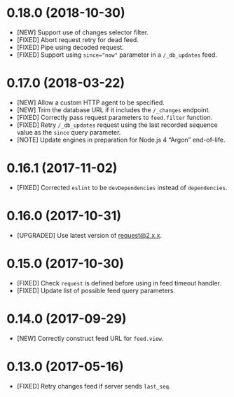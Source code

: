 # 0.18.0 (2018-10-30)
- [NEW] Support use of changes selector filter.
- [FIXED] Abort request retry for dead feed.
- [FIXED] Pipe using decoded request.
- [FIXED] Support using `since="now"` parameter in a `/_db_updates` feed.

# 0.17.0 (2018-03-22)
- [NEW] Allow a custom HTTP agent to be specified.
- [NEW] Trim the database URL if it includes the `/_changes` endpoint.
- [FIXED] Correctly pass request parameters to `feed.filter` function.
- [FIXED] Retry `/_db_updates` request using the last recorded sequence value as
  the `since` query parameter.
- [NOTE] Update engines in preparation for Node.js 4 “Argon” end-of-life.

# 0.16.1 (2017-11-02)
- [FIXED] Corrected `eslint` to be `devDependencies` instead of `dependencies`.

# 0.16.0 (2017-10-31)
- [UPGRADED] Use latest version of request@2.x.x.

# 0.15.0 (2017-10-30)
- [FIXED] Check `request` is defined before using in feed timeout handler.
- [FIXED] Update list of possible feed query parameters.

# 0.14.0 (2017-09-29)
- [NEW] Correctly construct feed URL for `feed.view`.

# 0.13.0 (2017-05-16)
- [FIXED] Retry changes feed if server sends `last_seq`.
